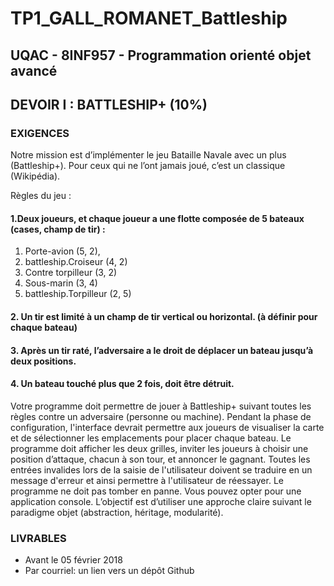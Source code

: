 # TP1_GALL_ROMANET_Battleship

## UQAC - 8INF957 - Programmation orienté objet avancé

## DEVOIR I : BATTLESHIP+ (10%)

### EXIGENCES
Notre mission est d’implémenter le jeu Bataille Navale avec un plus (Battleship+). Pour ceux qui ne l’ont jamais joué, c’est un classique (Wikipédia).

Règles du jeu :
#### 1.Deux joueurs, et chaque joueur a une flotte composée de 5 bateaux (cases, champ de tir) :
1. Porte-avion (5, 2), 
2. battleship.Croiseur (4, 2)
3. Contre torpilleur (3, 2)
4. Sous-marin (3, 4)
5. battleship.Torpilleur (2, 5)

#### 2. Un tir est limité à un champ de tir vertical ou horizontal. (à définir pour chaque bateau)

#### 3. Après un tir raté, l’adversaire a le droit de déplacer un bateau jusqu’à deux positions.

#### 4. Un bateau touché plus que 2 fois, doit être détruit.

Votre programme doit permettre de jouer à Battleship+ suivant toutes les règles contre un adversaire (personne ou machine). Pendant la phase de configuration,  l'interface  devrait  permettre  aux  joueurs  de  visualiser  la 
carte et de sélectionner les emplacements pour placer chaque bateau. Le programme doit afficher les deux grilles, inviter les joueurs à choisir une 
position d’attaque, chacun à son tour, et annoncer le gagnant.
Toutes  les  entrées  invalides  lors  de  la  saisie  de  l'utilisateur  doivent  se traduire  en  un  message  d'erreur  et  ainsi  permettre  à  l'utilisateur  de 
réessayer. Le programme ne doit pas tomber en panne. 
Vous pouvez opter pour une application console. L’objectif est d’utiliser une approche   claire   suivant   le   paradigme   objet   (abstraction,   héritage, 
modularité).

### LIVRABLES
* Avant le 05 février 2018
* Par courriel: un lien vers un dépôt Github
